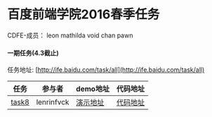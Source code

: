# 百度前端学院2016春季任务

CDFE-成员：
leon mathilda void chan pawn

#### 一期任务(4.3截止)
任务地址: [http://ife.baidu.com/task/all](http://ife.baidu.com/task/all)  

任务 | 参与者 | demo地址 | 代码地址
--- | --- | --- | ---
[task8](http://ife.baidu.com/task/detail?taskId=8) | lenrinfvck | [演示地址](https://github.com/CDFE/cdfe-baidu-task/tree/develop/void/task8/index.html) | [代码地址](https://github.com/CDFE/cdfe-baidu-task/tree/develop/void/task8/)

